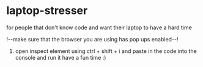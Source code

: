 # laptop-stresser
for people that don't know code and want their laptop to have a hard time 

!--make sure that the browser you are using has pop ups enabled--!

1. open inspect element using ctrl + shift + i and paste in the code into the console and run it 
   have a fun time :)
